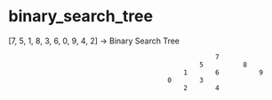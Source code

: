 # binary_search_tree

[7, 5, 1, 8, 3, 6, 0, 9, 4, 2] -> Binary Search Tree

                                                        7
                                                    5          8
                                                1       6          9
                                            0       3
                                                2       4                                                    
